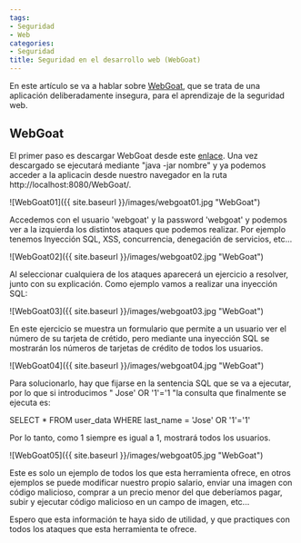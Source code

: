 ```yaml
---
tags:
- Seguridad
- Web
categories:
- Seguridad
title: Seguridad en el desarrollo web (WebGoat)
---
```


En este artículo se va a hablar sobre [WebGoat](https://www.owasp.org/index.php/Category:OWASP_WebGoat_Project), que se trata de una aplicación deliberadamente insegura, para el aprendizaje de la seguridad web.

## WebGoat

El primer paso es descargar WebGoat desde este [enlace](https://github.com/WebGoat/WebGoat/releases). Una vez descargado se ejecutará mediante "java -jar nombre" y ya podemos acceder a la aplicacin desde nuestro navegador en la ruta http://localhost:8080/WebGoat/.

![WebGoat01]({{ site.baseurl }}/images/webgoat01.jpg "WebGoat")

Accedemos con el usuario 'webgoat' y la password 'webgoat' y podemos ver a la izquierda los distintos ataques que podemos realizar. Por ejemplo tenemos Inyección SQL, XSS, concurrencia, denegación de servicios, etc...

![WebGoat02]({{ site.baseurl }}/images/webgoat02.jpg "WebGoat")

Al seleccionar cualquiera de los ataques aparecerá un ejercicio a resolver, junto con su explicación. Como ejemplo vamos a realizar una inyección SQL:

![WebGoat03]({{ site.baseurl }}/images/webgoat03.jpg "WebGoat")

En este ejercicio se muestra un formulario que permite a un usuario ver el número de su tarjeta de crétido, pero mediante una inyección SQL se mostrarán los números de tarjetas de crédito de todos los usuarios.

![WebGoat04]({{ site.baseurl }}/images/webgoat04.jpg "WebGoat")

Para solucionarlo, hay que fijarse en la sentencia SQL que se va a ejecutar, por lo que si introducimos " Jose' OR '1'='1 "la consulta que finalmente se ejecuta es:

SELECT * FROM user_data WHERE last_name = 'Jose' OR '1'='1'

Por lo tanto, como 1 siempre es igual a 1, mostrará todos los usuarios.

![WebGoat05]({{ site.baseurl }}/images/webgoat05.jpg "WebGoat")

Este es solo un ejemplo de todos los que esta herramienta ofrece, en otros ejemplos se puede modificar nuestro propio salario, enviar una imagen con código malicioso, comprar a un precio menor del que deberíamos pagar, subir y ejecutar código malicioso en un campo de imagen, etc...

Espero que esta información te haya sido de utilidad, y que practiques con todos los ataques que esta herramienta te ofrece.
